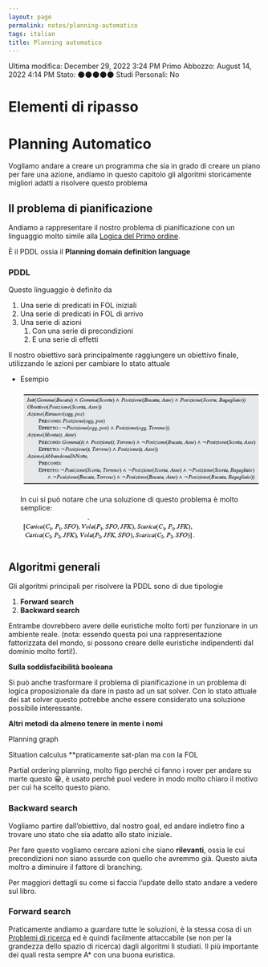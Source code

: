 ```yaml
---
layout: page
permalink: notes/planning-automatico
tags: italian
title: Planning automatico
---
```


Ultima modifica: December 29, 2022 3:24 PM
Primo Abbozzo: August 14, 2022 4:14 PM
Stato: 🌑🌑🌑🌑🌑
Studi Personali: No

# Elementi di ripasso

# Planning Automatico

Vogliamo andare a creare un programma che sia in grado di creare un piano per fare una azione, andiamo in questo capitolo gli algoritmi storicamente migliori adatti a risolvere questo problema

## Il problema di pianificazione

Andiamo a rappresentare il nostro problema di pianificazione con un linguaggio molto simile alla [Logica del Primo ordine](/notes/logica-del-primo-ordine).

È il PDDL ossia il **Planning domain definition language**

### PDDL

Questo linguaggio è definito da

1. Una serie di predicati in FOL iniziali
2. Una serie di predicati in FOL di arrivo
3. Una serie di azioni
    1. Con una serie di precondizioni
    2. E una serie di effetti



Il nostro obiettivo sarà principalmente raggiungere un obiettivo finale, utilizzando le azioni per cambiare lo stato attuale

- Esempio

    <img src="/images/notes/image/universita/ex-notion/Planning automatico/Untitled.png" alt="image/universita/ex-notion/Planning automatico/Untitled">

    In cui si può notare che una soluzione di questo problema è molto semplice:

    <img src="/images/notes/image/universita/ex-notion/Planning automatico/Untitled 1.png" alt="image/universita/ex-notion/Planning automatico/Untitled 1">


## Algoritmi generali

Gli algoritmi principali per risolvere la PDDL sono di due tipologie

1. **Forward search**
2. **Backward search**

Entrambe dovrebbero avere delle euristiche molto forti per funzionare in un ambiente reale. (nota: essendo questa poi una rappresentazione fattorizzata del mondo, si possono creare delle euristiche indipendenti dal dominio molto forti!).

**Sulla soddisfacibilità booleana**

Si può anche trasformare il problema di pianificazione in un problema di logica proposizionale da dare in pasto ad un sat solver. Con lo stato attuale dei sat solver questo potrebbe anche essere considerato una soluzione possibile interessante.

**Altri metodi da almeno tenere in mente i nomi**

Planning graph

Situation calculus **praticamente sat-plan ma con la FOL

Partial ordering planning, molto figo perché ci fanno i rover per andare su marte questo 😀, è usato perché puoi vedere in modo molto chiaro il motivo per cui ha scelto questo piano.

### Backward search

Vogliamo partire dall’obiettivo, dal nostro goal, ed andare indietro fino a trovare uno stato che sia adatto allo stato iniziale.

Per fare questo vogliamo cercare azioni che siano **rilevanti**, ossia le cui precondizioni non siano assurde con quello che avremmo già. Questo aiuta moltro a diminuire il fattore di branching.

Per maggiori dettagli su come si faccia l’update dello stato andare a vedere sul libro.

### Forward search

Praticamente andiamo a guardare tutte le soluzioni, è la stessa cosa di un [Problemi di ricerca](/notes/problemi-di-ricerca) ed è quindi facilmente attaccabile (se non per la grandezza dello spazio di ricerca) dagli algoritmi lì studiati. Il più importante dei quali resta sempre A* con una buona euristica.

###
